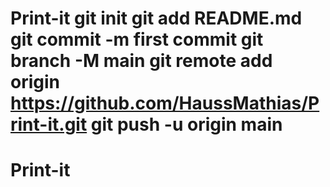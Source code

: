 # Print-it git init git add README.md git commit -m first commit git branch -M main git remote add origin https://github.com/HaussMathias/Print-it.git git push -u origin main
# Print-it
